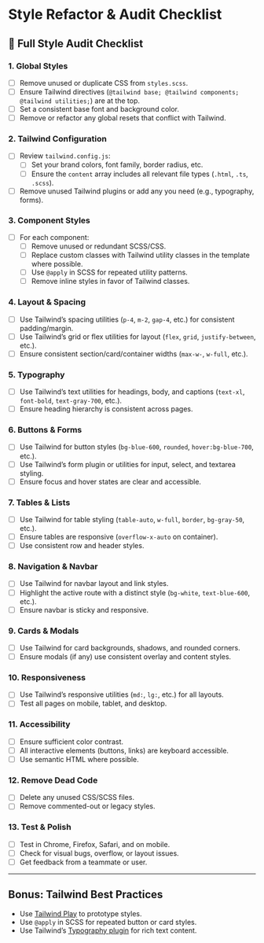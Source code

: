 # Style Refactor & Audit Checklist

## 🌟 Full Style Audit Checklist

### 1. Global Styles
- [ ] Remove unused or duplicate CSS from `styles.scss`.
- [ ] Ensure Tailwind directives (`@tailwind base; @tailwind components; @tailwind utilities;`) are at the top.
- [ ] Set a consistent base font and background color.
- [ ] Remove or refactor any global resets that conflict with Tailwind.

### 2. Tailwind Configuration
- [ ] Review `tailwind.config.js`:
  - [ ] Set your brand colors, font family, border radius, etc.
  - [ ] Ensure the `content` array includes all relevant file types (`.html`, `.ts`, `.scss`).
- [ ] Remove unused Tailwind plugins or add any you need (e.g., typography, forms).

### 3. Component Styles
- [ ] For each component:
  - [ ] Remove unused or redundant SCSS/CSS.
  - [ ] Replace custom classes with Tailwind utility classes in the template where possible.
  - [ ] Use `@apply` in SCSS for repeated utility patterns.
  - [ ] Remove inline styles in favor of Tailwind classes.

### 4. Layout & Spacing
- [ ] Use Tailwind’s spacing utilities (`p-4`, `m-2`, `gap-4`, etc.) for consistent padding/margin.
- [ ] Use Tailwind’s grid or flex utilities for layout (`flex`, `grid`, `justify-between`, etc.).
- [ ] Ensure consistent section/card/container widths (`max-w-`, `w-full`, etc.).

### 5. Typography
- [ ] Use Tailwind’s text utilities for headings, body, and captions (`text-xl`, `font-bold`, `text-gray-700`, etc.).
- [ ] Ensure heading hierarchy is consistent across pages.

### 6. Buttons & Forms
- [ ] Use Tailwind for button styles (`bg-blue-600`, `rounded`, `hover:bg-blue-700`, etc.).
- [ ] Use Tailwind’s form plugin or utilities for input, select, and textarea styling.
- [ ] Ensure focus and hover states are clear and accessible.

### 7. Tables & Lists
- [ ] Use Tailwind for table styling (`table-auto`, `w-full`, `border`, `bg-gray-50`, etc.).
- [ ] Ensure tables are responsive (`overflow-x-auto` on container).
- [ ] Use consistent row and header styles.

### 8. Navigation & Navbar
- [ ] Use Tailwind for navbar layout and link styles.
- [ ] Highlight the active route with a distinct style (`bg-white`, `text-blue-600`, etc.).
- [ ] Ensure navbar is sticky and responsive.

### 9. Cards & Modals
- [ ] Use Tailwind for card backgrounds, shadows, and rounded corners.
- [ ] Ensure modals (if any) use consistent overlay and content styles.

### 10. Responsiveness
- [ ] Use Tailwind’s responsive utilities (`md:`, `lg:`, etc.) for all layouts.
- [ ] Test all pages on mobile, tablet, and desktop.

### 11. Accessibility
- [ ] Ensure sufficient color contrast.
- [ ] All interactive elements (buttons, links) are keyboard accessible.
- [ ] Use semantic HTML where possible.

### 12. Remove Dead Code
- [ ] Delete any unused CSS/SCSS files.
- [ ] Remove commented-out or legacy styles.

### 13. Test & Polish
- [ ] Test in Chrome, Firefox, Safari, and on mobile.
- [ ] Check for visual bugs, overflow, or layout issues.
- [ ] Get feedback from a teammate or user.

---

## Bonus: Tailwind Best Practices
- Use [Tailwind Play](https://play.tailwindcss.com/) to prototype styles.
- Use `@apply` in SCSS for repeated button or card styles.
- Use Tailwind’s [Typography plugin](https://tailwindcss.com/docs/typography-plugin) for rich text content. 